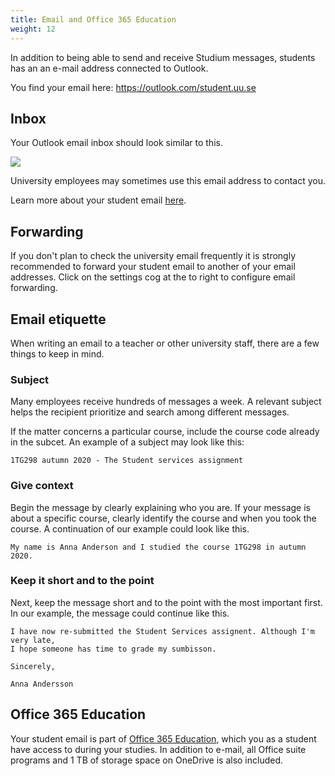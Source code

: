 ```yaml
---
title: Email and Office 365 Education
weight: 12
---
```


In addition to being able to send and receive Studium messages, students has an 
an e-mail address connected to Outlook.

You find your email here: https://outlook.com/student.uu.se

[email]: https://outlook.com/student.uu.se

## Inbox

Your Outlook email inbox should look similar to this. 

<img src="/images/studenttjanster/email/inbox.gif"/>

[uu-student]: https://www2.uu.se/student/

University employees may sometimes use this email address to contact you.

Learn more about your student email [here][email].


[email]: https://www2.uu.se/en/students/it-for-students/email

## Forwarding

If you don't plan to check the university email frequently it is strongly
recommended to forward your student email to another of your email addresses. 
Click on the settings cog at the to right to configure email forwarding.

## Email etiquette 

When writing an email to a teacher or other university staff, there are a few
things to keep in mind.

### Subject

Many employees receive hundreds of messages a week. A relevant subject helps the
recipient prioritize and search among different messages.

If the matter concerns a particular course, include the
course code already in the subcet. An example of a subject 
may look like this:


``` text
1TG298 autumn 2020 - The Student services assignment
```

### Give context

Begin the message by clearly explaining who you are. If your message is about a
specific course, clearly identify the course and when you took the course. 
A continuation of our example could look like this.


``` text
My name is Anna Anderson and I studied the course 1TG298 in autumn 2020.
```

### Keep it short and to the point

Next, keep the message short and to the point with the most
important first. In our example, the message could continue like this.


``` text
I have now re-submitted the Student Services assignent. Although I'm very late,
I hope someone has time to grade my sumbisson. 

Sincerely,

Anna Andersson
```

## Office 365 Education

Your student email is part of [Office 365 Education][office-365], which you as a student have
access to during your studies. In addition to e-mail, all Office suite programs
and 1 TB of storage space on OneDrive is also included.

[office-365]: https://www2.uu.se/en/students/it-for-students/office-365-education
